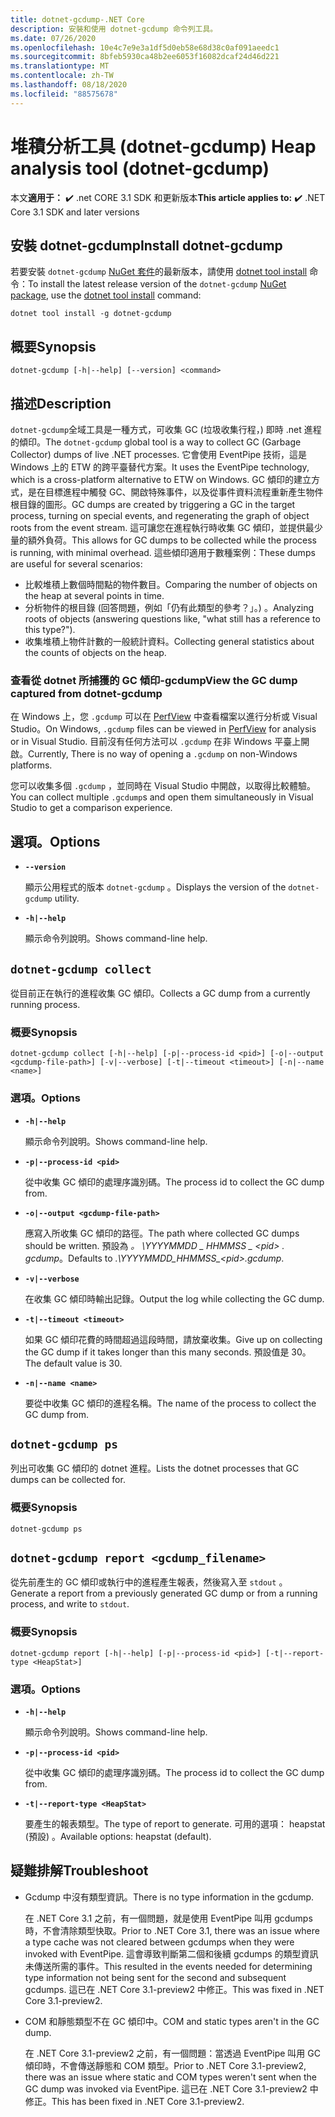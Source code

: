 ```yaml
---
title: dotnet-gcdump-.NET Core
description: 安裝和使用 dotnet-gcdump 命令列工具。
ms.date: 07/26/2020
ms.openlocfilehash: 10e4c7e9e3a1df5d0eb58e68d38c0af091aeedc1
ms.sourcegitcommit: 8bfeb5930ca48b2ee6053f16082dcaf24d46d221
ms.translationtype: MT
ms.contentlocale: zh-TW
ms.lasthandoff: 08/18/2020
ms.locfileid: "88575678"
---
```

# <a name="heap-analysis-tool-dotnet-gcdump"></a><span data-ttu-id="a8cbd-103">堆積分析工具 (dotnet-gcdump) </span><span class="sxs-lookup"><span data-stu-id="a8cbd-103">Heap analysis tool (dotnet-gcdump)</span></span>

<span data-ttu-id="a8cbd-104">本文**適用于：** ✔️ .net CORE 3.1 SDK 和更新版本</span><span class="sxs-lookup"><span data-stu-id="a8cbd-104">**This article applies to:** ✔️ .NET Core 3.1 SDK and later versions</span></span>

## <a name="install-dotnet-gcdump"></a><span data-ttu-id="a8cbd-105">安裝 dotnet-gcdump</span><span class="sxs-lookup"><span data-stu-id="a8cbd-105">Install dotnet-gcdump</span></span>

<span data-ttu-id="a8cbd-106">若要安裝 `dotnet-gcdump` [NuGet 套件](https://www.nuget.org/packages/dotnet-gcdump)的最新版本，請使用 [dotnet tool install](../tools/dotnet-tool-install.md) 命令：</span><span class="sxs-lookup"><span data-stu-id="a8cbd-106">To install the latest release version of the `dotnet-gcdump` [NuGet package](https://www.nuget.org/packages/dotnet-gcdump), use the [dotnet tool install](../tools/dotnet-tool-install.md) command:</span></span>

```dotnetcli
dotnet tool install -g dotnet-gcdump
```

## <a name="synopsis"></a><span data-ttu-id="a8cbd-107">概要</span><span class="sxs-lookup"><span data-stu-id="a8cbd-107">Synopsis</span></span>

```console
dotnet-gcdump [-h|--help] [--version] <command>
```

## <a name="description"></a><span data-ttu-id="a8cbd-108">描述</span><span class="sxs-lookup"><span data-stu-id="a8cbd-108">Description</span></span>

<span data-ttu-id="a8cbd-109">`dotnet-gcdump`全域工具是一種方式，可收集 GC (垃圾收集行程，) 即時 .net 進程的傾印。</span><span class="sxs-lookup"><span data-stu-id="a8cbd-109">The `dotnet-gcdump` global tool is a way to collect GC (Garbage Collector) dumps of live .NET processes.</span></span> <span data-ttu-id="a8cbd-110">它會使用 EventPipe 技術，這是 Windows 上的 ETW 的跨平臺替代方案。</span><span class="sxs-lookup"><span data-stu-id="a8cbd-110">It uses the EventPipe technology, which is a cross-platform alternative to ETW on Windows.</span></span> <span data-ttu-id="a8cbd-111">GC 傾印的建立方式，是在目標進程中觸發 GC、開啟特殊事件，以及從事件資料流程重新產生物件根目錄的圖形。</span><span class="sxs-lookup"><span data-stu-id="a8cbd-111">GC dumps are created by triggering a GC in the target process, turning on special events, and regenerating the graph of object roots from the event stream.</span></span> <span data-ttu-id="a8cbd-112">這可讓您在進程執行時收集 GC 傾印，並提供最少量的額外負荷。</span><span class="sxs-lookup"><span data-stu-id="a8cbd-112">This allows for GC dumps to be collected while the process is running, with minimal overhead.</span></span> <span data-ttu-id="a8cbd-113">這些傾印適用于數種案例：</span><span class="sxs-lookup"><span data-stu-id="a8cbd-113">These dumps are useful for several scenarios:</span></span>

- <span data-ttu-id="a8cbd-114">比較堆積上數個時間點的物件數目。</span><span class="sxs-lookup"><span data-stu-id="a8cbd-114">Comparing the number of objects on the heap at several points in time.</span></span>
- <span data-ttu-id="a8cbd-115">分析物件的根目錄 (回答問題，例如「仍有此類型的參考？」。) 。</span><span class="sxs-lookup"><span data-stu-id="a8cbd-115">Analyzing roots of objects (answering questions like, "what still has a reference to this type?").</span></span>
- <span data-ttu-id="a8cbd-116">收集堆積上物件計數的一般統計資料。</span><span class="sxs-lookup"><span data-stu-id="a8cbd-116">Collecting general statistics about the counts of objects on the heap.</span></span>

### <a name="view-the-gc-dump-captured-from-dotnet-gcdump"></a><span data-ttu-id="a8cbd-117">查看從 dotnet 所捕獲的 GC 傾印-gcdump</span><span class="sxs-lookup"><span data-stu-id="a8cbd-117">View the GC dump captured from dotnet-gcdump</span></span>

<span data-ttu-id="a8cbd-118">在 Windows 上，您 `.gcdump` 可以在 [PerfView](https://github.com/microsoft/perfview) 中查看檔案以進行分析或 Visual Studio。</span><span class="sxs-lookup"><span data-stu-id="a8cbd-118">On Windows, `.gcdump` files can be viewed in [PerfView](https://github.com/microsoft/perfview) for analysis or in Visual Studio.</span></span> <span data-ttu-id="a8cbd-119">目前沒有任何方法可以 `.gcdump` 在非 Windows 平臺上開啟。</span><span class="sxs-lookup"><span data-stu-id="a8cbd-119">Currently, There is no way of opening a `.gcdump` on non-Windows platforms.</span></span>

<span data-ttu-id="a8cbd-120">您可以收集多個 `.gcdump` ，並同時在 Visual Studio 中開啟，以取得比較體驗。</span><span class="sxs-lookup"><span data-stu-id="a8cbd-120">You can collect multiple `.gcdump`s and open them simultaneously in Visual Studio to get a comparison experience.</span></span>

## <a name="options"></a><span data-ttu-id="a8cbd-121">選項。</span><span class="sxs-lookup"><span data-stu-id="a8cbd-121">Options</span></span>

- **`--version`**

  <span data-ttu-id="a8cbd-122">顯示公用程式的版本 `dotnet-gcdump` 。</span><span class="sxs-lookup"><span data-stu-id="a8cbd-122">Displays the version of the `dotnet-gcdump` utility.</span></span>

- **`-h|--help`**

  <span data-ttu-id="a8cbd-123">顯示命令列說明。</span><span class="sxs-lookup"><span data-stu-id="a8cbd-123">Shows command-line help.</span></span>

## `dotnet-gcdump collect`

<span data-ttu-id="a8cbd-124">從目前正在執行的進程收集 GC 傾印。</span><span class="sxs-lookup"><span data-stu-id="a8cbd-124">Collects a GC dump from a currently running process.</span></span>

### <a name="synopsis"></a><span data-ttu-id="a8cbd-125">概要</span><span class="sxs-lookup"><span data-stu-id="a8cbd-125">Synopsis</span></span>

```console
dotnet-gcdump collect [-h|--help] [-p|--process-id <pid>] [-o|--output <gcdump-file-path>] [-v|--verbose] [-t|--timeout <timeout>] [-n|--name <name>]
```

### <a name="options"></a><span data-ttu-id="a8cbd-126">選項。</span><span class="sxs-lookup"><span data-stu-id="a8cbd-126">Options</span></span>

- **`-h|--help`**

  <span data-ttu-id="a8cbd-127">顯示命令列說明。</span><span class="sxs-lookup"><span data-stu-id="a8cbd-127">Shows command-line help.</span></span>

- **`-p|--process-id <pid>`**

  <span data-ttu-id="a8cbd-128">從中收集 GC 傾印的處理序識別碼。</span><span class="sxs-lookup"><span data-stu-id="a8cbd-128">The process id to collect the GC dump from.</span></span>

- **`-o|--output <gcdump-file-path>`**

  <span data-ttu-id="a8cbd-129">應寫入所收集 GC 傾印的路徑。</span><span class="sxs-lookup"><span data-stu-id="a8cbd-129">The path where collected GC dumps should be written.</span></span> <span data-ttu-id="a8cbd-130">預設為 *。 \\YYYYMMDD \_ HHMMSS \_ \<pid> . gcdump*。</span><span class="sxs-lookup"><span data-stu-id="a8cbd-130">Defaults to *.\\YYYYMMDD\_HHMMSS\_\<pid>.gcdump*.</span></span>

- **`-v|--verbose`**

  <span data-ttu-id="a8cbd-131">在收集 GC 傾印時輸出記錄。</span><span class="sxs-lookup"><span data-stu-id="a8cbd-131">Output the log while collecting the GC dump.</span></span>

- **`-t|--timeout <timeout>`**

  <span data-ttu-id="a8cbd-132">如果 GC 傾印花費的時間超過這段時間，請放棄收集。</span><span class="sxs-lookup"><span data-stu-id="a8cbd-132">Give up on collecting the GC dump if it takes longer than this many seconds.</span></span> <span data-ttu-id="a8cbd-133">預設值是 30。</span><span class="sxs-lookup"><span data-stu-id="a8cbd-133">The default value is 30.</span></span>

- **`-n|--name <name>`**

  <span data-ttu-id="a8cbd-134">要從中收集 GC 傾印的進程名稱。</span><span class="sxs-lookup"><span data-stu-id="a8cbd-134">The name of the process to collect the GC dump from.</span></span>

## `dotnet-gcdump ps`

<span data-ttu-id="a8cbd-135">列出可收集 GC 傾印的 dotnet 進程。</span><span class="sxs-lookup"><span data-stu-id="a8cbd-135">Lists the dotnet processes that GC dumps can be collected for.</span></span>

### <a name="synopsis"></a><span data-ttu-id="a8cbd-136">概要</span><span class="sxs-lookup"><span data-stu-id="a8cbd-136">Synopsis</span></span>

```console
dotnet-gcdump ps
```

## `dotnet-gcdump report <gcdump_filename>`

<span data-ttu-id="a8cbd-137">從先前產生的 GC 傾印或執行中的進程產生報表，然後寫入至 `stdout` 。</span><span class="sxs-lookup"><span data-stu-id="a8cbd-137">Generate a report from a previously generated GC dump or from a running process, and write to `stdout`.</span></span>

### <a name="synopsis"></a><span data-ttu-id="a8cbd-138">概要</span><span class="sxs-lookup"><span data-stu-id="a8cbd-138">Synopsis</span></span>

```console
dotnet-gcdump report [-h|--help] [-p|--process-id <pid>] [-t|--report-type <HeapStat>]
```

### <a name="options"></a><span data-ttu-id="a8cbd-139">選項。</span><span class="sxs-lookup"><span data-stu-id="a8cbd-139">Options</span></span>

- **`-h|--help`**

  <span data-ttu-id="a8cbd-140">顯示命令列說明。</span><span class="sxs-lookup"><span data-stu-id="a8cbd-140">Shows command-line help.</span></span>

- **`-p|--process-id <pid>`**

  <span data-ttu-id="a8cbd-141">從中收集 GC 傾印的處理序識別碼。</span><span class="sxs-lookup"><span data-stu-id="a8cbd-141">The process id to collect the GC dump from.</span></span>

- **`-t|--report-type <HeapStat>`**

  <span data-ttu-id="a8cbd-142">要產生的報表類型。</span><span class="sxs-lookup"><span data-stu-id="a8cbd-142">The type of report to generate.</span></span> <span data-ttu-id="a8cbd-143">可用的選項： heapstat (預設) 。</span><span class="sxs-lookup"><span data-stu-id="a8cbd-143">Available options: heapstat (default).</span></span>

## <a name="troubleshoot"></a><span data-ttu-id="a8cbd-144">疑難排解</span><span class="sxs-lookup"><span data-stu-id="a8cbd-144">Troubleshoot</span></span>

- <span data-ttu-id="a8cbd-145">Gcdump 中沒有類型資訊。</span><span class="sxs-lookup"><span data-stu-id="a8cbd-145">There is no type information in the gcdump.</span></span>

   <span data-ttu-id="a8cbd-146">在 .NET Core 3.1 之前，有一個問題，就是使用 EventPipe 叫用 gcdumps 時，不會清除類型快取。</span><span class="sxs-lookup"><span data-stu-id="a8cbd-146">Prior to .NET Core 3.1, there was an issue where a type cache was not cleared between gcdumps when they were invoked with EventPipe.</span></span> <span data-ttu-id="a8cbd-147">這會導致判斷第二個和後續 gcdumps 的類型資訊未傳送所需的事件。</span><span class="sxs-lookup"><span data-stu-id="a8cbd-147">This resulted in the events needed for determining type information not being sent for the second and subsequent gcdumps.</span></span> <span data-ttu-id="a8cbd-148">這已在 .NET Core 3.1-preview2 中修正。</span><span class="sxs-lookup"><span data-stu-id="a8cbd-148">This was fixed in .NET Core 3.1-preview2.</span></span>

- <span data-ttu-id="a8cbd-149">COM 和靜態類型不在 GC 傾印中。</span><span class="sxs-lookup"><span data-stu-id="a8cbd-149">COM and static types aren't in the GC dump.</span></span>

   <span data-ttu-id="a8cbd-150">在 .NET Core 3.1-preview2 之前，有一個問題：當透過 EventPipe 叫用 GC 傾印時，不會傳送靜態和 COM 類型。</span><span class="sxs-lookup"><span data-stu-id="a8cbd-150">Prior to .NET Core 3.1-preview2, there was an issue where static and COM types weren't sent when the GC dump was invoked via EventPipe.</span></span> <span data-ttu-id="a8cbd-151">這已在 .NET Core 3.1-preview2 中修正。</span><span class="sxs-lookup"><span data-stu-id="a8cbd-151">This has been fixed in .NET Core 3.1-preview2.</span></span>
